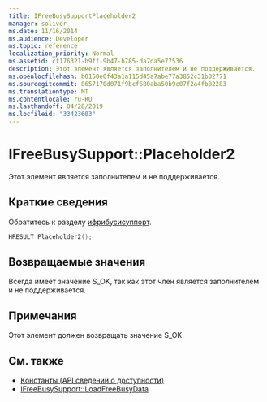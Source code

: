 ```yaml
---
title: IFreeBusySupportPlaceholder2
manager: soliver
ms.date: 11/16/2014
ms.audience: Developer
ms.topic: reference
localization_priority: Normal
ms.assetid: cf176321-b9ff-9b47-b785-da7da5e77536
description: Этот элемент является заполнителем и не поддерживается.
ms.openlocfilehash: b0150e0f43a1a115d45a7abe77a3852c31b02771
ms.sourcegitcommit: 8657170d071f9bcf680aba50b9c07f2a4fb82283
ms.translationtype: MT
ms.contentlocale: ru-RU
ms.lasthandoff: 04/28/2019
ms.locfileid: "33423603"
---
```

# <a name="ifreebusysupportplaceholder2"></a>IFreeBusySupport::Placeholder2

Этот элемент является заполнителем и не поддерживается.
  
## <a name="quick-info"></a>Краткие сведения

Обратитесь к разделу [ифрибусисуппорт](ifreebusysupport.md).
  
```cpp
HRESULT Placeholder2();
```

## <a name="return-values"></a>Возвращаемые значения

Всегда имеет значение S_OK, так как этот член является заполнителем и не поддерживается.
  
## <a name="remarks"></a>Примечания

Этот элемент должен возвращать значение S_OK.
  
## <a name="see-also"></a>См. также

- [Константы (API сведений о доступности)](constants-free-busy-api.md)  
- [IFreeBusySupport::LoadFreeBusyData](ifreebusysupport-loadfreebusydata.md)

